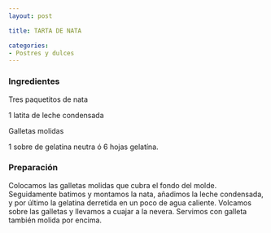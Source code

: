 ```yaml
---
layout: post

title: TARTA DE NATA

categories:
- Postres y dulces
---
```

<h3>Ingredientes</h3>

Tres paquetitos de nata

1 latita de leche condensada

Galletas molidas

1 sobre de gelatina neutra ó 6 hojas gelatína.

<h3>Preparación</h3>

Colocamos las galletas molidas que cubra el fondo del molde. Seguidamente batimos y montamos la nata, añadimos la leche condensada, y por último la gelatina derretida en un poco de agua caliente. Volcamos sobre las galletas y llevamos a cuajar a la nevera. Servimos con galleta también molida por encima.